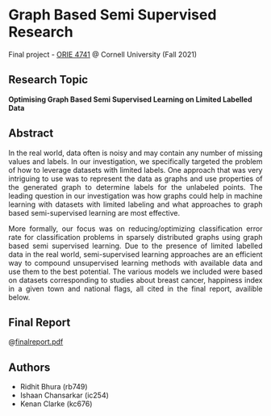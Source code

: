 
# Graph Based Semi Supervised Research

Final project - [ORIE 4741](https://people.orie.cornell.edu/mru8/orie4741/) @ Cornell University (Fall 2021)

## Research Topic
**Optimising Graph Based Semi Supervised Learning on Limited Labelled Data** <br />

## Abstract
<p align="justify">
  In the real world, data often is noisy and may contain any number of missing values and labels. In our investigation, we specifically targeted the problem of how to leverage datasets with limited labels. One approach that was very intriguing to use was to represent the data as graphs and use properties of the generated graph to determine labels for the unlabeled points. The leading question in our investigation was how graphs could help in machine learning with datasets with limited labeling and what approaches to graph based semi-supervised learning are most effective.
</p>

<p align="justify">
More formally, our focus was on reducing/optimizing classification error rate for classification problems in sparsely distributed graphs using graph based semi supervised learning. Due to the presence of limited labelled data in the real world, semi-supervised learning approaches are an efficient way to compound unsupervised learning methods with available data and use them to the best potential. The various models we included were based on datasets corresponding to studies about breast cancer, happiness index in a given town and national flags, all cited in the final report, availible below.
</p>

## Final Report
@[finalreport.pdf](https://github.com/ridhitbhura/Graph-Based-Semi-Supervised-Research/blob/main/finalreport.pdf)

## Authors
- Ridhit Bhura (rb749)
- Ishaan Chansarkar (ic254)
- Kenan Clarke (kc676)
